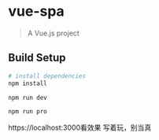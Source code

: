 # vue-spa

> A Vue.js project

## Build Setup

``` bash
# install dependencies
npm install

npm run dev

npm run pro
```
https://localhost:3000看效果
写着玩，别当真
